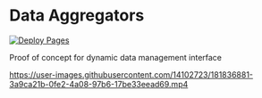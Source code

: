 # Data Aggregators

[![Deploy Pages](https://github.com/JaimeStill/aggregator/actions/workflows/deploy-pages.yml/badge.svg?branch=main)](https://github.com/JaimeStill/aggregator/actions/workflows/deploy-pages.yml)

Proof of concept for dynamic data management interface

https://user-images.githubusercontent.com/14102723/181836881-3a9ca21b-0fe2-4a08-97b6-17be33eead69.mp4
